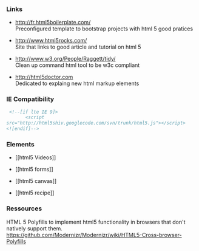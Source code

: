 ### Links

* http://fr.html5boilerplate.com/   
Preconfigured template to bootstrap projects with html 5 good pratices

* http://www.html5rocks.com/   
Site that links to good article and tutorial on html 5

* http://www.w3.org/People/Raggett/tidy/   
Clean up command html tool to be w3c compliant

* http://html5doctor.com   
Dedicated to explaing new html markup elements

### IE Compatibility 
```` html
 <!--[if lte IE 9]>
       <script
src="http://html5shiv.googlecode.com/svn/trunk/html5.js"></script>
<![endif]-->
````
### Elements

* [[html5 Videos]]
* [[html5 forms]]
* [[html5 canvas]]

* [[html5 recipe]]

### Ressources 

HTML 5 Polyfills to implement html5 functionality in browsers that don't natively support them.
https://github.com/Modernizr/Modernizr/wiki/HTML5-Cross-browser-Polyfills

